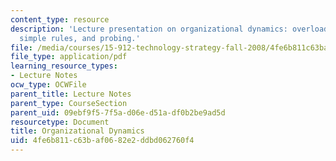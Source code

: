 ```yaml
---
content_type: resource
description: 'Lecture presentation on organizational dynamics: overload, time-pacing,
  simple rules, and probing.'
file: /media/courses/15-912-technology-strategy-fall-2008/4fe6b811c63baf0682e2ddbd062760f4_lec_19.pdf
file_type: application/pdf
learning_resource_types:
- Lecture Notes
ocw_type: OCWFile
parent_title: Lecture Notes
parent_type: CourseSection
parent_uid: 09ebf9f5-7f5a-d06e-d51a-df0b2be9ad5d
resourcetype: Document
title: Organizational Dynamics
uid: 4fe6b811-c63b-af06-82e2-ddbd062760f4
---
```

